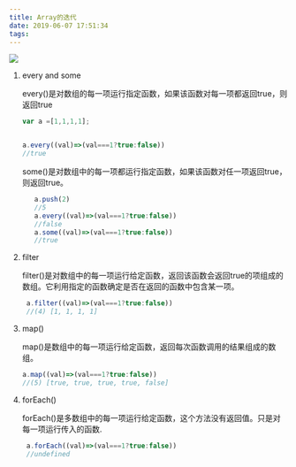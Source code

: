 ```yaml
---
title: Array的迭代
date: 2019-06-07 17:51:34
tags:
---
```

![](http://ww1.sinaimg.cn/large/e62e9d3cgy1g3sqwqbafmj22zj2a34qy.jpg)
1. every and some 

    every()是对数组的每一项运行指定函数，如果该函数对每一项都返回true，则返回true
    
    ```javascript
    var a =[1,1,1,1];
    
    
    a.every((val)=>(val===1?true:false))
    //true
    ```    
    
    some()是对数组中的每一项都运行指定函数，如果该函数对任一项返回true，则返回true。
    
    ```javascript
       a.push(2)
       //5
       a.every((val)=>(val===1?true:false))
       //false
       a.some((val)=>(val===1?true:false))
       //true
    ```

2. filter
    
    filter()是对数组中的每一项运行给定函数，返回该函数会返回true的项组成的数组。它利用指定的函数确定是否在返回的函数中包含某一项。
    
    ```javascript
     a.filter((val)=>(val===1?true:false))
     //(4) [1, 1, 1, 1]
    ```
3. map()

    map()是数组中的每一项运行给定函数，返回每次函数调用的结果组成的数组。
    
    ```javascript
    a.map((val)=>(val===1?true:false))
    //(5) [true, true, true, true, false]
    ```
    
4. forEach()
    
    forEach()是多数组中的每一项运行给定函数，这个方法没有返回值。只是对每一项运行传入的函数.
    
    ```javascript
     a.forEach((val)=>(val===1?true:false))
     //undefined
    ```